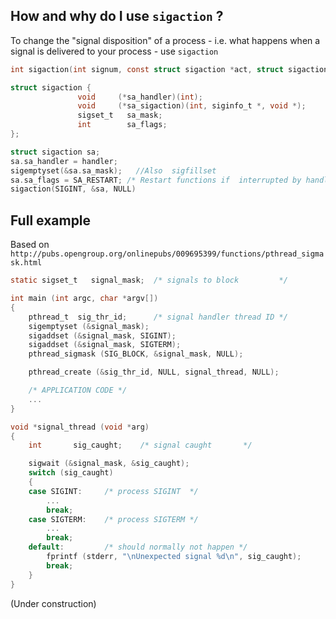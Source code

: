 ## How and why do I use `sigaction` ?

To change the "signal disposition" of a process - i.e. what happens when a signal is delivered to your process - use `sigaction`

```C
int sigaction(int signum, const struct sigaction *act, struct sigaction *oldact);

struct sigaction {
               void     (*sa_handler)(int);
               void     (*sa_sigaction)(int, siginfo_t *, void *);
               sigset_t   sa_mask;
               int        sa_flags;
}; 
```

```C
struct sigaction sa; 
sa.sa_handler = handler;
sigemptyset(&sa.sa_mask);   //Also  sigfillset
sa.sa_flags = SA_RESTART; /* Restart functions if  interrupted by handler */     
sigaction(SIGINT, &sa, NULL)
```

## Full example

Based on `http://pubs.opengroup.org/onlinepubs/009695399/functions/pthread_sigmask.html`
```C
static sigset_t   signal_mask;  /* signals to block         */

int main (int argc, char *argv[])
{
    pthread_t  sig_thr_id;      /* signal handler thread ID */
    sigemptyset (&signal_mask);
    sigaddset (&signal_mask, SIGINT);
    sigaddset (&signal_mask, SIGTERM);
    pthread_sigmask (SIG_BLOCK, &signal_mask, NULL);

    pthread_create (&sig_thr_id, NULL, signal_thread, NULL);

    /* APPLICATION CODE */
    ...
}

void *signal_thread (void *arg)
{
    int       sig_caught;    /* signal caught       */

    sigwait (&signal_mask, &sig_caught);
    switch (sig_caught)
    {
    case SIGINT:     /* process SIGINT  */
        ...
        break;
    case SIGTERM:    /* process SIGTERM */
        ...
        break;
    default:         /* should normally not happen */
        fprintf (stderr, "\nUnexpected signal %d\n", sig_caught);
        break;
    }
}
```
(Under construction)